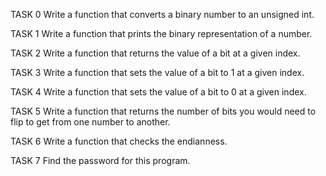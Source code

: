 TASK 0
Write a function that converts a binary number to an unsigned int.

TASK 1
Write a function that prints the binary representation of a number.

TASK 2
Write a function that returns the value of a bit at a given index.

TASK 3
Write a function that sets the value of a bit to 1 at a given index.

TASK 4
Write a function that sets the value of a bit to 0 at a given index.

TASK 5
Write a function that returns the number of bits you would need to flip to get from one number to another.

TASK 6
Write a function that checks the endianness.

TASK 7
Find the password for this program.
